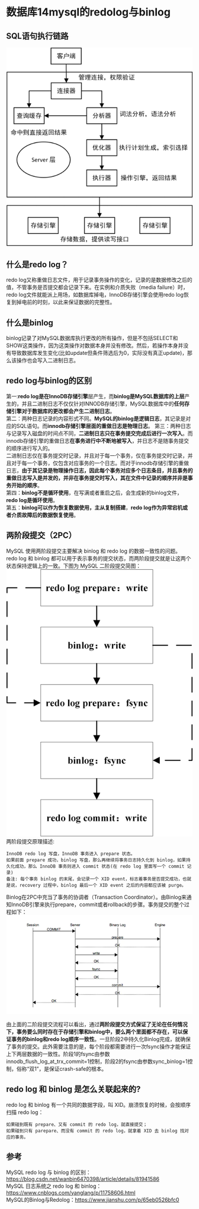 # 数据库14mysql的redolog与binlog
## SQL语句执行链路
![](_v_images/20201005191242876_1620578742.png)  
##  什么是redo log？
redo log又称重做日志文件，用于记录事务操作的变化，记录的是数据修改之后的值，不管事务是否提交都会记录下来。在实例和介质失败（media failure）时，redo log文件就能派上用场，如数据库掉电，InnoDB存储引擎会使用redo log恢复到掉电前的时刻，以此来保证数据的完整性。  

## 什么是binlog
binlog记录了对MySQL数据库执行更改的所有操作，但是不包括SELECT和SHOW这类操作，因为这类操作对数据本身并没有修改。然后，若操作本身并没有导致数据库发生变化(比如update但条件筛选后为0，实际没有真正update)，那么该操作也会写入二进制日志。  

## redo log与binlog的区别
第一:**redo log是在InnoDB存储引擎**层产生，而**binlog是MySQL数据库的上层**产生的，并且二进制日志不仅仅针对INNODB存储引擎，MySQL数据库中的**任何存储引擎对于数据库的更改都会产生二进制日志**。  
第二：两种日志记录的内容形式不同。**MySQL的binlog是逻辑日志**，其记录是对应的SQL语句。而**innodb存储引擎层面的重做日志是物理日志**。
第三：两种日志与记录写入磁盘的时间点不同，**二进制日志只在事务提交完成后进行一次写入**。而innodb存储引擎的重做日志**在事务进行中不断地被写入**，并日志不是随事务提交的顺序进行写入的。  
二进制日志仅在事务提交时记录，并且对于每一个事务，仅在事务提交时记录，并且对于每一个事务，仅包含对应事务的一个日志。而对于innodb存储引擎的重做日志，**由于其记录是物理操作日志，因此每个事务对应多个日志条目，并且事务的重做日志写入是并发的，并非在事务提交时写入，其在文件中记录的顺序并非是事务开始的顺序**。  
第四：**binlog不是循环使用**，在写满或者重启之后，会生成新的binlog文件，**redo log是循环使用**。  
第五：**binlog可以作为恢复数据使用，主从复制搭建**，**redo log作为异常宕机或者介质故障后的数据恢复使用**。  

## 两阶段提交（2PC）
MySQL 使用两阶段提交主要解决 binlog 和 redo log 的数据一致性的问题。  
redo log 和 binlog 都可以用于表示事务的提交状态，而两阶段提交就是让这两个状态保持逻辑上的一致。下图为 MySQL 二阶段提交简图：  
![](_v_images/20201005191539394_1973893732.png)  
两阶段提交原理描述:  
```
InnoDB redo log 写盘，InnoDB 事务进入 prepare 状态。
如果前面 prepare 成功，binlog 写盘，那么再继续将事务日志持久化到 binlog，如果持久化成功，那么 InnoDB 事务则进入 commit 状态(在 redo log 里面写一个 commit 记录)
备注: 每个事务 binlog 的末尾，会记录一个 XID event，标志着事务是否提交成功，也就是说，recovery 过程中，binlog 最后一个 XID event 之后的内容都应该被 purge。
```

Binlog在2PC中充当了事务的协调者（Transaction Coordinator）。由Binlog来通知InnoDB引擎来执行prepare，commit或者rollback的步骤。事务提交的整个过程如下：  
![](_v_images/20201005191927704_209915496.png)  

由上面的二阶段提交流程可以看出，通过**两阶段提交方式保证了无论在任何情况下，事务要么同时存在于存储引擎和binlog中，要么两个里面都不存在，可以保证事务的binlog和redo log顺序一致性**。一旦阶段2中持久化Binlog完成，就确保了事务的提交。此外需要注意的是，每个阶段都需要进行一次fsync操作才能保证上下两层数据的一致性。阶段1的fsync由参数innodb_flush_log_at_trx_commit=1控制，阶段2的fsync由参数sync_binlog=1控制，俗称“双1”，是保证crash-safe的根本。  

## redo log 和 binlog 是怎么关联起来的?
redo log 和 binlog 有一个共同的数据字段，叫 XID。崩溃恢复的时候，会按顺序扫描 redo log：  
```
如果碰到既有 prepare、又有 commit 的 redo log，就直接提交；
如果碰到只有 parepare、而没有 commit 的 redo log，就拿着 XID 去 binlog 找对应的事务。
```

## 参考
MySQL redo log 与 binlog 的区别：https://blog.csdn.net/wanbin6470398/article/details/81941586  
MySQL 日志系统之 redo log 和 binlog：https://www.cnblogs.com/yanglang/p/11758606.html   
MySQL的Binlog与Redolog：https://www.jianshu.com/p/65eb0526bfc0  
